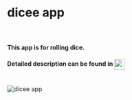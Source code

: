 # dicee app
<br>
<h4> This app is for rolling dice. </h4>
<h4> Detailed description can be found in  <a href="https://ordem.notion.site/Random-dice-App-d210e67f18db47669d13a51c3e538805"> <img height="25" align=absmiddle src="https://img.shields.io/badge/Notion-%23000000.svg?style=for-the-badge&logo=notion&logoColor=white" alt="ordem-yoo" /></a>
</h4>
<br>
<img src="https://s3.us-west-2.amazonaws.com/secure.notion-static.com/28fdcf02-09f1-4caa-b49d-6894cf5c1fdc/ezgif-1-2947b97a73.gif?X-Amz-Algorithm=AWS4-HMAC-SHA256&X-Amz-Content-Sha256=UNSIGNED-PAYLOAD&X-Amz-Credential=AKIAT73L2G45EIPT3X45%2F20220910%2Fus-west-2%2Fs3%2Faws4_request&X-Amz-Date=20220910T074919Z&X-Amz-Expires=86400&X-Amz-Signature=cc350d2e75a880b60780691cab8528557664df7cd68dd6b8c833d797b0612917&X-Amz-SignedHeaders=host&response-content-disposition=filename%20%3D%22ezgif-1-2947b97a73.gif%22&x-id=GetObject" alt="dicee app"/>
